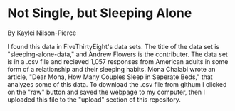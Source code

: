 # Not Single, but Sleeping Alone 

By Kaylei Nilson-Pierce

I found this data in FiveThirtyEight's data sets. The title of the data set is "sleeping-alone-data," and Andrew Flowers is the contributer. The data set is in a .csv file and recieved 1,057 responses from American adults in some form of a relationship and their sleeping habits. Mona Chalabi wrote an article, "Dear Mona, How Many Couples Sleep in Seperate Beds," that analyzes some of this data. To download the .csv file from githum I clicked on the "raw" button and saved the webpage to my computer, then I uploaded this file to the "upload" section of this repository. 

